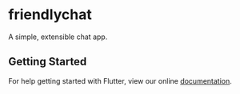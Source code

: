 # friendlychat

A simple, extensible chat app.

## Getting Started

For help getting started with Flutter, view our online
[documentation](https://flutter.io/).
